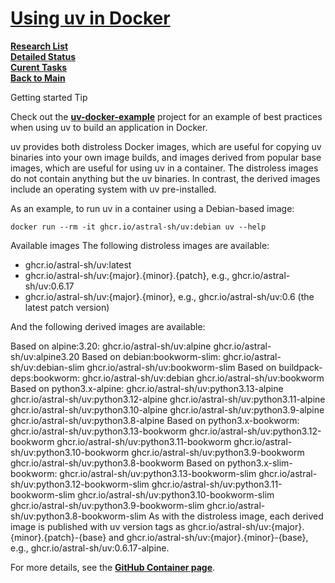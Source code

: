 # **[Using uv in Docker](https://docs.astral.sh/uv/guides/integration/docker/#using-uv-in-docker)**

**[Research List](../../../../research_list.md)**\
**[Detailed Status](../../../../../a_status/detailed_status.md)**\
**[Curent Tasks](../../../../../a_status/current_tasks.md)**\
**[Back to Main](../../../../../README.md)**

Getting started
Tip

Check out the **[uv-docker-example](https://github.com/astral-sh/uv-docker-example)** project for an example of best practices when using uv to build an application in Docker.

uv provides both distroless Docker images, which are useful for copying uv binaries into your own image builds, and images derived from popular base images, which are useful for using uv in a container. The distroless images do not contain anything but the uv binaries. In contrast, the derived images include an operating system with uv pre-installed.

As an example, to run uv in a container using a Debian-based image:

`docker run --rm -it ghcr.io/astral-sh/uv:debian uv --help`

Available images
The following distroless images are available:

- ghcr.io/astral-sh/uv:latest
- ghcr.io/astral-sh/uv:{major}.{minor}.{patch}, e.g., ghcr.io/astral-sh/uv:0.6.17
- ghcr.io/astral-sh/uv:{major}.{minor}, e.g., ghcr.io/astral-sh/uv:0.6 (the latest patch version)

And the following derived images are available:

Based on alpine:3.20:
ghcr.io/astral-sh/uv:alpine
ghcr.io/astral-sh/uv:alpine3.20
Based on debian:bookworm-slim:
ghcr.io/astral-sh/uv:debian-slim
ghcr.io/astral-sh/uv:bookworm-slim
Based on buildpack-deps:bookworm:
ghcr.io/astral-sh/uv:debian
ghcr.io/astral-sh/uv:bookworm
Based on python3.x-alpine:
ghcr.io/astral-sh/uv:python3.13-alpine
ghcr.io/astral-sh/uv:python3.12-alpine
ghcr.io/astral-sh/uv:python3.11-alpine
ghcr.io/astral-sh/uv:python3.10-alpine
ghcr.io/astral-sh/uv:python3.9-alpine
ghcr.io/astral-sh/uv:python3.8-alpine
Based on python3.x-bookworm:
ghcr.io/astral-sh/uv:python3.13-bookworm
ghcr.io/astral-sh/uv:python3.12-bookworm
ghcr.io/astral-sh/uv:python3.11-bookworm
ghcr.io/astral-sh/uv:python3.10-bookworm
ghcr.io/astral-sh/uv:python3.9-bookworm
ghcr.io/astral-sh/uv:python3.8-bookworm
Based on python3.x-slim-bookworm:
ghcr.io/astral-sh/uv:python3.13-bookworm-slim
ghcr.io/astral-sh/uv:python3.12-bookworm-slim
ghcr.io/astral-sh/uv:python3.11-bookworm-slim
ghcr.io/astral-sh/uv:python3.10-bookworm-slim
ghcr.io/astral-sh/uv:python3.9-bookworm-slim
ghcr.io/astral-sh/uv:python3.8-bookworm-slim
As with the distroless image, each derived image is published with uv version tags as ghcr.io/astral-sh/uv:{major}.{minor}.{patch}-{base} and ghcr.io/astral-sh/uv:{major}.{minor}-{base}, e.g., ghcr.io/astral-sh/uv:0.6.17-alpine.

For more details, see the **[GitHub Container page](https://github.com/astral-sh/uv/pkgs/container/uv)**.
